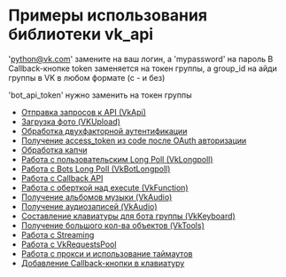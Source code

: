 Примеры использования библиотеки vk_api
======
'python@vk.com' замените на ваш логин, а 'mypassword' на пароль
В Callback-кнопке token заменяется на токен группы, а group_id на айди группы в VK в любом формате (с - и без)

'bot_api_token' нужно заменить на токен группы
* [Отправка запросов к API (VkApi)](./simple_example.py)
* [Загрузка фото (VKUpload)](./upload_photo.py)
* [Обработка двухфакторной аутентификации](./two_factor_auth.py)
* [Получение access_token из сode после OAuth авторизации](./auth_by_code.py)
* [Обработка капчи](./captcha_handle.py)
* [Работа с пользовательским Long Poll (VkLongpoll)](./longpoll.py)
* [Работа с Bots Long Poll (VkBotLongpoll)](./bot_longpoll.py)
* [Работа с Callback API](./callback_bot.py)
* [Работа с оберткой над execute (VkFunction)](./execute_functions.py)
* [Получение альбомов музыки (VkAudio)](./get_album_audio.py)
* [Получение аудиозаписей (VkAudio)](./get_all_audio.py)
* [Составление клавиатуры для бота группы (VkKeyboard)](./keyboard.py)
* [Получение большого кол-ва объектов (VkTools)](./get_full_wall.py)
* [Работа с Streaming](./streaming.py)
* [Работа с VkRequestsPool](./requests_pool.py)
* [Работа с прокси и использование таймаутов](./proxies_timeout_retries.py)
* [Добавление Callback-кнопки в клавиатуру](./callback_button.py)